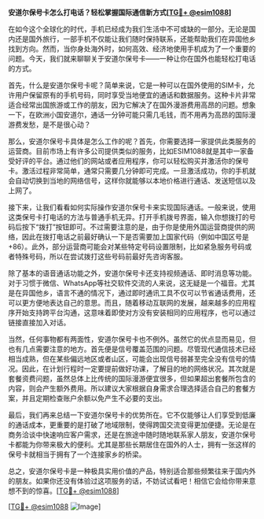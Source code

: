 **安道尔保号卡怎么打电话？轻松掌握国际通信新方式[[TG💪+ @esim1088](https://t.me/s/esim1088)]**

在如今这个全球化的时代，手机已经成为我们生活中不可或缺的一部分。无论是国内还是国外旅行，一部手机不仅能让我们随时保持联系，还能帮助我们在异国他乡找到方向。然而，当你身处海外时，如何高效、经济地使用手机成为了一个重要的问题。今天，我们就来聊聊关于安道尔保号卡——一种让你在国外也能轻松打电话的方式。

首先，什么是安道尔保号卡呢？简单来说，它是一种可以在国外使用的SIM卡，允许用户保留原有的手机号码，同时享受当地便宜的通话和数据服务。这种卡片非常适合经常出国旅游或工作的朋友，因为它解决了在国外漫游费用高昂的问题。想象一下，在欧洲小国安道尔，通话一分钟可能只需几毛钱，而不用再为高昂的国际漫游费发愁，是不是很心动？

那么，安道尔保号卡具体是怎么工作的呢？首先，你需要选择一家提供此类服务的运营商。目前市场上有许多公司提供类似的服务，比如ESIM1088就是其中一家备受好评的平台。通过他们的网站或者应用程序，你可以轻松购买并激活你的保号卡。激活过程非常简单，通常只需要几分钟即可完成。一旦激活成功，你的手机就会自动切换到当地的网络信号，这样你就能够以本地价格进行通话、发送短信以及上网了。

接下来，让我们看看如何实际操作安道尔保号卡来实现国际通话。一般来说，使用这类保号卡打电话的方法与普通手机无异。打开手机拨号界面，输入你想拨打的号码后按下“拨打”按钮即可。不过需要注意的是，由于你是使用外国运营商提供的网络，因此在拨打电话之前最好确认一下是否需要加上国家代码（例如中国区号是+86）。此外，部分运营商可能会对某些特定号码设置限制，比如紧急服务号码或者特殊号码，所以在尝试拨打这些号码前最好先咨询客服。

除了基本的语音通话功能之外，安道尔保号卡还支持视频通话、即时消息等功能。对于习惯于微信、WhatsApp等社交软件交流的人来说，这无疑是一个福音。尤其是在异国他乡，语言不通的情况下，通过即时通讯工具不仅可以节省通话费用，还可以更方便地表达自己的意思。而且，随着移动互联网的发展，越来越多的应用程序开始支持跨平台沟通，这意味着即使对方没有安装相同的应用程序，也可以通过链接直接加入对话。

当然，任何事物都有两面性，安道尔保号卡也不例外。虽然它的优点显而易见，但也有几点需要注意的地方。首先便是信号覆盖范围的问题。尽管现代通信技术已经相当成熟，但在某些偏远地区或者山区，可能会出现信号弱甚至完全没有信号的情况。因此，在计划行程时一定要提前做好功课，了解目的地的网络状况。其次就是套餐资费问题，虽然总体上比传统的国际漫游便宜很多，但如果超出套餐所包含的内容，则会产生额外费用。所以建议大家根据自身需求合理选择适合自己的套餐方案，并且定期检查账户余额以免产生不必要的支出。

最后，我们再来总结一下安道尔保号卡的优势所在。它不仅能够让人们享受到低廉的通话成本，更重要的是打破了地域限制，使得跨国交流变得更加便捷。无论是在商务洽谈中快速响应客户需求，还是在旅途中随时随地联系家人朋友，安道尔保号卡都能为你带来极大的便利。尤其是那些长期居住在国外的人士，拥有一张这样的保号卡就相当于拥有了一个连接家乡的桥梁。

总之，安道尔保号卡是一种极具实用价值的产品，特别适合那些频繁往来于国内外的朋友。如果你还没有体验过这项服务的话，不妨试试看吧！相信它会给你带来意想不到的惊喜。[[TG💪+ @esim1088](https://t.me/s/esim1088)]

[[TG💪+ @esim1088](https://t.me/s/esim1088) ![Image](https://i.postimg.cc/4NQfJmqS/Snipaste-2025-05-13-00-14-12.png)]